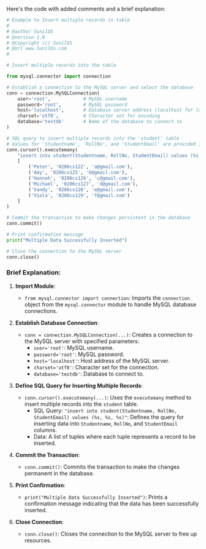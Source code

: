 Here's the code with added comments and a brief explanation:

```python
# Example to Insert multiple records in table 
#
# @author SunilOS  
# @version 1.0
# @Copyright (c) SunilOS  
# @Url www.SunilOs.com
# 

# Insert multiple records into the table

from mysql.connector import connection

# Establish a connection to the MySQL server and select the database
conn = connection.MySQLConnection(
    user='root',            # MySQL username
    password='root',        # MySQL password
    host='localhost',       # Database server address (localhost for local server)
    charset='utf8',         # Character set for encoding
    database='testdb'       # Name of the database to connect to
)

# SQL query to insert multiple records into the 'student' table
# Values for 'Studentname', 'RollNo', and 'StudentEmail' are provided in a list
conn.cursor().executemany(
    "insert into student(Studentname, RollNo, StudentEmail) values (%s, %s, %s)",
    [
        ('Peter', '0206cs122', 'a@gmail.com'),
        ('Amy', '0206cs125', 'b@gmail.com'),
        ('Hannah', '0206cs126', 'c@gmail.com'),
        ('Michael', '0206cs127', 'd@gmail.com'),
        ('Sandy', '0206cs128', 'e@gmail.com'),
        ('Viola', '0206cs129', 'f@gmail.com')
    ]
)

# Commit the transaction to make changes persistent in the database
conn.commit()

# Print confirmation message
print("Multiple Data Successfully Inserted")

# Close the connection to the MySQL server
conn.close()
```

### Brief Explanation:

1. **Import Module**:
   - `from mysql.connector import connection`: Imports the `connection` object from the `mysql.connector` module to handle MySQL database connections.

2. **Establish Database Connection**:
   - `conn = connection.MySQLConnection(...)`: Creates a connection to the MySQL server with specified parameters:
     - `user='root'`: MySQL username.
     - `password='root'`: MySQL password.
     - `host='localhost'`: Host address of the MySQL server.
     - `charset='utf8'`: Character set for the connection.
     - `database='testdb'`: Database to connect to.

3. **Define SQL Query for Inserting Multiple Records**:
   - `conn.cursor().executemany(...)`: Uses the `executemany` method to insert multiple records into the `student` table.
     - SQL Query: `"insert into student(Studentname, RollNo, StudentEmail) values (%s, %s, %s)"`: Defines the query for inserting data into `Studentname`, `RollNo`, and `StudentEmail` columns.
     - Data: A list of tuples where each tuple represents a record to be inserted.

4. **Commit the Transaction**:
   - `conn.commit()`: Commits the transaction to make the changes permanent in the database.

5. **Print Confirmation**:
   - `print("Multiple Data Successfully Inserted")`: Prints a confirmation message indicating that the data has been successfully inserted.

6. **Close Connection**:
   - `conn.close()`: Closes the connection to the MySQL server to free up resources.